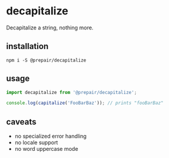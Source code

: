 # decapitalize

Decapitalize a string, nothing more.

## installation

```shell
npm i -S @prepair/decapitalize 
```

## usage

```js
import decapitalize from '@prepair/decapitalize';

console.log(capitalize('FooBarBaz')); // prints "fooBarBaz"
```

## caveats

* no specialized error handling
* no locale support
* no word uppercase mode
